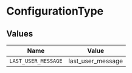 # ConfigurationType


## Values

| Name                | Value               |
| ------------------- | ------------------- |
| `LAST_USER_MESSAGE` | last_user_message   |